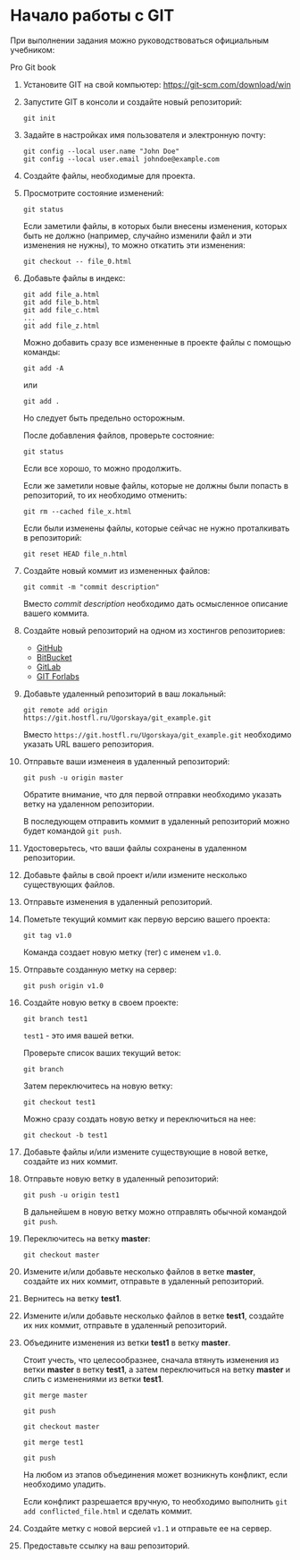 # Начало работы с GIT
При выполнении задания можно руководствоваться официальным учебником:

Pro Git book

1. Установите GIT на свой компьютер: https://git-scm.com/download/win

2. Запустите GIT в консоли и создайте новый репозиторий:
    ```
    git init
    ```  
3. Задайте в настройках имя пользователя и электронную почту:
    ```
    git config --local user.name "John Doe"
    git config --local user.email johndoe@example.com
    ```

4. Создайте файлы, необходимые для проекта.

5. Просмотрите состояние изменений:
    ```
    git status
    ```

    Если заметили файлы, в которых были внесены изменения, которых быть не должно (например, случайно изменили файл и эти изменения не нужны), то можно откатить эти изменения:

    ```
    git checkout -- file_0.html
    ```

6. Добавьте файлы в индекс:
    ```
    git add file_a.html
    git add file_b.html
    git add file_c.html
    ...
    git add file_z.html
    ```

    Можно добавить сразу все измененные в проекте файлы с помощью команды:
    ```
    git add -A
    ```
    или
    ```
    git add .
    ``` 

    Но следует быть предельно осторожным.

    После добавления файлов, проверьте состояние:

    ```
    git status
    ```

    Если все хорошо, то можно продолжить.

    Если же заметили новые файлы, которые не должны были попасть в репозиторий, то их необходимо отменить:

    ```
    git rm --cached file_x.html
    ```

    Если были изменены файлы, которые сейчас не нужно проталкивать в репозиторий:

    ```
    git reset HEAD file_n.html
    ```


7. Создайте новый коммит из измененных файлов:
    ```
    git commit -m "commit description"
    ```

    Вместо *commit description* необходимо дать осмысленное описание вашего коммита.


8. Создайте новый репозиторий на одном из хостингов репозиториев:

    - [GitHub](https://github.com/)
    - [BitBucket](https://bitbucket.org/)
    - [GitLab](https://gitlab.com/)
    - [GIT Forlabs](https://git.hostfl.ru/)

9. Добавьте удаленный репозиторий в ваш локальный:

    ```
    git remote add origin https://git.hostfl.ru/Ugorskaya/git_example.git
    ```

    Вместо `https://git.hostfl.ru/Ugorskaya/git_example.git` необходимо указать URL вашего репозитория.

10. Отправьте ваши изменеия в удаленный репозиторий:

    ```
    git push -u origin master
    ```

    Обратите внимание, что для первой отправки необходимо указать ветку на удаленном репозитории.

    В последующем отправить коммит в удаленный репозиторий можно будет командой `git push`.

11. Удостоверьтесь, что ваши файлы сохранены в удаленном репозитории.

12. Добавьте файлы в свой проект и/или измените несколько существующих файлов.

13. Отправьте изменения в удаленный репозиторий.

14. Пометьте текущий коммит как первую версию вашего проекта:

    ```
    git tag v1.0
    ```

    Команда создает новую метку (тег) с именем `v1.0`.

15. Отправьте созданную метку на сервер:

    ```
    git push origin v1.0
    ```

16. Создайте новую ветку в своем проекте:

    ```
    git branch test1
    ```

    `test1` - это имя вашей ветки.


    Проверьте список ваших текущий веток:

    ```
    git branch
    ```

    Затем переключитесь на новую ветку:

    ```
    git checkout test1
    ```

    Можно сразу создать новую ветку и переключиться на нее:

    ```
    git checkout -b test1
    ```

17. Добавьте файлы и/или измените существующие в новой ветке, создайте из них коммит.

18. Отправьте новую ветку в удаленный репозиторий:

    ```
    git push -u origin test1
    ```

    В дальнейшем в новую ветку можно отправлять обычной командой `git push`.

19. Переключитесь на ветку **master**:

    ```
    git checkout master
    ```

20. Измените и/или добавьте несколько файлов в ветке **master**, создайте их них коммит, отправьте в удаленный репозиторий.

21. Вернитесь на ветку **test1**.

22. Измените и/или добавьте несколько файлов в ветке **test1**, создайте их них коммит, отправьте в удаленный репозиторий.

23. Объедините изменения из ветки **test1** в ветку **master**.

    Стоит учесть, что целесообразнее, сначала втянуть изменения из ветки **master** в ветку **test1**, а затем переключиться на ветку **master** и слить с изменениями из ветки **test1**.

    ```
    git merge master

    git push

    git checkout master

    git merge test1

    git push
    ```

    На любом из этапов объединения может возникнуть конфликт, если необходимо уладить.

    Если конфликт разрешается вручную, то необходимо выполнить `git add conflicted_file.html` и сделать коммит.

24. Создайте метку с новой версией `v1.1` и отправьте ее на сервер.

25. Предоставьте ссылку на ваш репозиторий.
